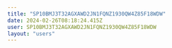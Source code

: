 ```yaml
---
title: "SP10BMJ3T32AGXAWD2JN1FQNZ1930QW4Z85F18WDW"
date: 2024-02-26T08:18:24.415Z
user: SP10BMJ3T32AGXAWD2JN1FQNZ1930QW4Z85F18WDW
layout: "users"
---
```

    